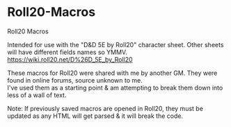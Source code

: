 # Roll20-Macros
Roll20 Macros

Intended for use with the "D&D 5E by Roll20" character sheet.  Other sheets will have different fields names so YMMV.
https://wiki.roll20.net/D%26D_5E_by_Roll20

These macros for Roll20 were shared with me by another GM.  They were found in online forums, source unknown to me.  
I've used them as a starting point & am attempting to break them down into less of a wall of text.

Note:  If previously saved macros are opened in Roll20, they must be updated as any HTML will get parsed & it will break the code.
